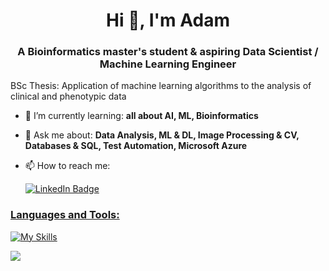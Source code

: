 <h1 align="center">Hi 👋, I'm Adam</h1>
<h3 align="center">A Bioinformatics master's student & aspiring Data Scientist / Machine Learning Engineer</h3>

BSc Thesis: Application of machine learning algorithms to the analysis of clinical and phenotypic data

- 🌱 I’m currently learning: **all about AI, ML, Bioinformatics**

- 💬 Ask me about: **Data Analysis, ML & DL, Image Processing & CV, Databases & SQL, Test Automation, Microsoft Azure**

- 📫 How to reach me: 
    
    <a href="https://www.linkedin.com/in/adam-%C5%82angowski-8b7397237/">
    <img src="https://img.shields.io/badge/LinkedIn-blue?style=for-the-badge&logo=linkedin&logoColor=white" alt="LinkedIn Badge"/>
</div> 

<h3 align="left">Languages and Tools:</h3>

[![My Skills](https://skillicons.dev/icons?i=py,tensorflow,pytorch,sklearn,opencv,azure,r,cs,cpp,git,linux,docker,selenium)](https://skillicons.dev)

<img src="https://github-readme-stats.vercel.app/api/top-langs?username=adam-langowski&layout=compact&theme=dark"/>   
